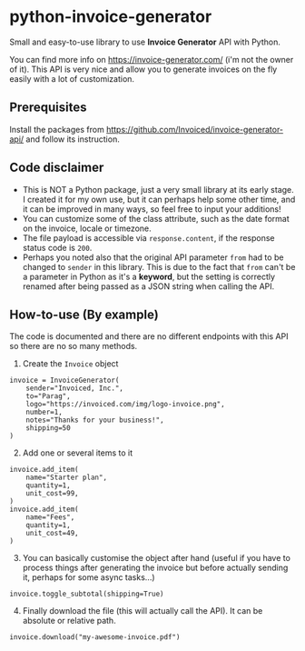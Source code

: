 # python-invoice-generator
Small and easy-to-use library to use **Invoice Generator** API with Python.

You can find more info on https://invoice-generator.com/ (i'm not the owner of it). This API is very nice and allow you to generate invoices on the fly easily with a lot of customization.



Prerequisites
--------
Install the packages from https://github.com/Invoiced/invoice-generator-api/ and follow its instruction.

Code disclaimer
--------
- This is NOT a Python package, just a very small library at its early stage. I created it for my own use, but it can perhaps help some other time, and it can be improved in many ways, so feel free to input your additions!
- You can customize some of the class attribute, such as the date format on the invoice, locale or timezone.
- The file payload is accessible via `response.content`, if the response status code is `200`.
- Perhaps you noted also that the original API parameter `from` had to be changed to `sender` in this library. This is due to the fact that `from` can't be a parameter in Python as it's a **keyword**, but the setting is correctly renamed after being passed as a JSON string when calling the API.

How-to-use (By example)
--------

The code is documented and there are no different endpoints with this API so there are no so many methods.

1) Create the `Invoice` object
```
invoice = InvoiceGenerator(
    sender="Invoiced, Inc.",
    to="Parag",
    logo="https://invoiced.com/img/logo-invoice.png",
    number=1,
    notes="Thanks for your business!",
    shipping=50
)
```

2) Add one or several items to it
```
invoice.add_item(
    name="Starter plan",
    quantity=1,
    unit_cost=99,
)
invoice.add_item(
    name="Fees",
    quantity=1,
    unit_cost=49,
)
```

3) You can basically customise the object after hand (useful if you have to process things after generating the invoice but before actually sending it, perhaps for some async tasks...)
```
invoice.toggle_subtotal(shipping=True)
```

4) Finally download the file (this will actually call the API). It can be absolute or relative path. 
```
invoice.download("my-awesome-invoice.pdf")
```

